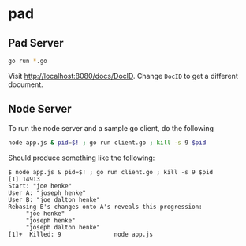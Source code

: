 pad
===

## Pad Server

```bash
go run *.go
```

Visit [http://localhost:8080/docs/DocID](http://localhost:8080/docs/DocID). Change `DocID` to get a different document.

## Node Server

To run the node server and a sample go client, do the following

```bash
node app.js & pid=$! ; go run client.go ; kill -s 9 $pid
```

Should produce something like the following:


    $ node app.js & pid=$! ; go run client.go ; kill -s 9 $pid
    [1] 14913
    Start: "joe henke"
    User A: "joseph henke"
    User B: "joe dalton henke"
    Rebasing B's changes onto A's reveals this progression:
    	 "joe henke"
    	 "joseph henke"
    	 "joseph dalton henke"
    [1]+  Killed: 9               node app.js
